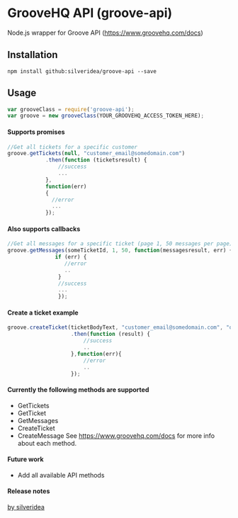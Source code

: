 # GrooveHQ API (groove-api)

Node.js wrapper for Groove API (https://www.groovehq.com/docs)


Installation
------------

	npm install github:silveridea/groove-api --save

Usage
-----
```js
var grooveClass = require('groove-api');
var groove = new grooveClass(YOUR_GROOVEHQ_ACCESS_TOKEN_HERE);
```

#### Supports promises
```js
//Get all tickets for a specific customer
groove.getTickets(null, "customer_email@somedomain.com")
            .then(function (ticketsresult) {
                //success
                ...
            },
            function(err)
            {
              //error
              ...
            });
```

#### Also supports callbacks
```js
//Get all messages for a specific ticket (page 1, 50 messages per page)
groove.getMessages(someTicketId, 1, 50, function(messagesresult, err) {
               if (err) {
                  //error
                  ..
                }
                //success
                ...
                });
```

#### Create a ticket example
```js
groove.createTicket(ticketBodyText, "customer_email@somedomain.com", "our_admin_email@ourdomain.com")
                    .then(function (result) {
                        //success
                        ..
                    },function(err){
                        //error
                        ..
                    });
```

#### Currently the following methods are supported
* GetTickets
* GetTicket
* GetMessages
* CreateTicket
* CreateMessage
See https://www.groovehq.com/docs for more info about each method.

#### Future work
* Add all available API methods

#### Release notes


[by silveridea](http://www.silveridea.net/?utm_source=github&utm_campaign=link)